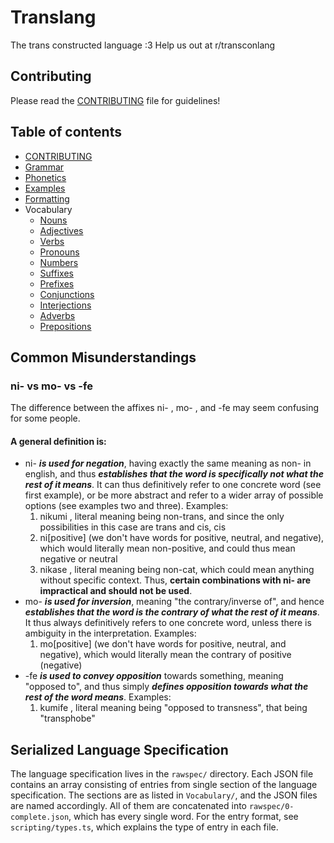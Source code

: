 # Translang
The trans constructed language :3
Help us out at r/transconlang

## Contributing

Please read the [CONTRIBUTING](CONTRIBUTING.md) file for guidelines!

## Table of contents

- [CONTRIBUTING](CONTRIBUTING.md)
- [Grammar](Grammar.md)
- [Phonetics](Phonetics.md)
- [Examples](Examples.md)
- [Formatting](Formatting.md)
- Vocabulary
	- [Nouns](Vocabulary/Nouns.md)
	- [Adjectives](Vocabulary/Adjectives.md)
	- [Verbs](Vocabulary/Verbs.md)
	- [Pronouns](Vocabulary/Pronouns.md)
	- [Numbers](Vocabulary/Numbers.md)
	- [Suffixes](Vocabulary/Suffixes.md)
	- [Prefixes](Vocabulary/Prefixes.md)
	- [Conjunctions](Vocabulary/Conjunctions.md)
	- [Interjections](Vocabulary/Interjections.md)
	- [Adverbs](Vocabulary/Adverbs.md)
	- [Prepositions](Vocabulary/Prepositions.md)

## Common Misunderstandings

### ni- vs mo- vs -fe

The difference between the affixes ni- , mo- , and -fe may seem confusing for some people.

#### A general definition is:
- ni- ***is used for negation***, having exactly the same meaning as non- in english, and thus ***establishes that the word is specifically not what the rest of it means***. It can thus definitively refer to one concrete word (see first example), or be more abstract and refer to a wider array of possible options (see examples two and three). Examples:
	1. nikumi , literal meaning being non-trans, and since the only possibilities in this case are trans and cis, cis
	2. ni[positive] (we don't have words for positive, neutral, and negative), which would literally mean non-positive, and could thus mean negative or neutral
	3. nikase , literal meaning being non-cat, which could mean anything without specific context. Thus, **certain combinations with ni- are impractical and should not be used**.
- mo- ***is used for inversion***, meaning "the contrary/inverse of", and hence ***establishes that the word is the contrary of what the rest of it means***. It thus always definitively refers to one concrete word, unless there is ambiguity in the interpretation. Examples:
	1. mo[positive] (we don't have words for positive, neutral, and negative), which would literally mean the contrary of positive (negative)
- -fe ***is used to convey opposition*** towards something, meaning "opposed to", and thus simply ***defines opposition towards what the rest of the word means***. Examples:
	1. kumife , literal meaning being "opposed to transness", that being "transphobe"

## Serialized Language Specification

The language specification lives in the `rawspec/` directory. Each JSON file contains an array consisting of entries from single section of the language specification. The sections are as listed in `Vocabulary/`, and the JSON files are named accordingly. All of them are concatenated into `rawspec/0-complete.json`, which has every single word. For the entry format, see `scripting/types.ts`, which explains the type of entry in each file.